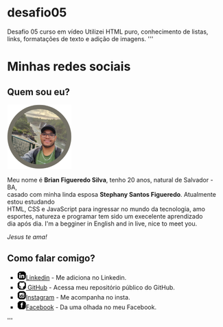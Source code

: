 # desafio05
Desafio 05 curso em vídeo
Utilizei HTML puro, conhecimento de listas, links, formatações de texto e adição de imagens.
    '''<!DOCTYPE html>
    <html lang="pt-br">
    <head>
        <meta charset="UTF-8">
        <meta name="viewport" content="width=device-width, initial-scale=1.0">
        <link rel="shortcut icon" href="favicon.ico" type="image/x-icon">
        <title>Social</title>
    </head>
    <body>
        <h1>Minhas redes sociais</h1>
        <h2>Quem sou eu?</h2>
        <img src="foto_site400.png" alt="Foto de perfil">
        <p>Meu nome é <strong>Brian Figueredo Silva</strong>, tenho 20 anos, natural de Salvador - BA, <br>
        casado com minha linda esposa <strong>Stephany Santos Figueredo</strong>. Atualmente estou estudando <br>
    HTML, CSS e JavaScript para ingressar no mundo da tecnologia, amo esportes, natureza e programar tem sido um execelente aprendizado <br>
    dia após dia. I'm a begginer in English and in live, nice to meet you. </p>
    <p><em>Jesus te ama!</em></p>
    <h2>Como falar comigo?</h2>
    <ul type="square">
        <li><img src="icone-linkedin.png" alt="logo linkedin"><a href="https://www.linkedin.com/in/briansilva-dev/" target="_blank">Linkedin</a> - Me adiciona no Linkedin.</li>
        <li><img src="icone-github.png" alt="logo github"><a href="https://github.com/uBrix-071" target="_blank"> GitHub</a> - Acessa meu repositório público do GitHub.</li>
        <li><img src="icone-instagram.png" alt="logo instagram"><a href="https://www.instagram.com/ubrix_/" target="_blank">Instagram</a> - Me acompanha no insta.</li>
        <li><img src="icone-facebook.png" alt="logo facebook"><a href="https://www.facebook.com/profile.php?id=61571411257222&locale=pt_BR">Facebook</a> - Da uma olhada no meu Facebook.</li>
    </ul>
    </body>
    </html>'''
